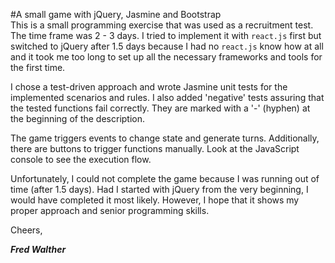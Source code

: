 #A small game with jQuery, Jasmine and Bootstrap  
This is a small programming exercise that was used as a recruitment test. The time frame was 2 - 3 days. I tried to implement it with `react.js` first but switched to jQuery after 1.5 days because I had no `react.js` know how at all and it took me too long to set up all the necessary frameworks and tools for the first time.
  
I chose a test-driven approach and wrote Jasmine unit tests for the implemented scenarios and rules. I also added 'negative' tests assuring that the tested functions fail correctly. They are marked with a '-' (hyphen) at the beginning of the description.

The game triggers events to change state and generate turns. Additionally, there are buttons to trigger functions manually. Look at the JavaScript console to see the execution flow.
    
Unfortunately, I could not complete the game because I was running out of time (after 1.5 days). Had I started with jQuery from the very beginning, I would have completed it most likely. However, I hope that it shows my proper approach and senior programming skills.


Cheers,

**_Fred Walther_**